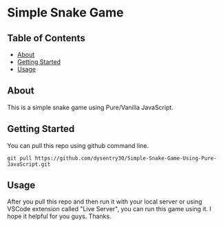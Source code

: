 # Simple Snake Game

## Table of Contents

-   [About](#about)
-   [Getting Started](#getting_started)
-   [Usage](#usage)

## About <a name = "about"></a>

This is a simple snake game using Pure/Vanilla JavaScript.

## Getting Started <a name = "getting_started"></a>

You can pull this repo using github command line.

```
git pull https://github.com/dysentry30/Simple-Snake-Game-Using-Pure-JavaScript.git
```

## Usage <a name = "usage"></a>

After you pull this repo and then run it with your local server or using VSCode extension called "Live Server", you can run this game using it. I hope it helpful for you guys. Thanks.
